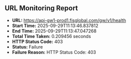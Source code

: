 ## URL Monitoring Report

- **URL:** https://api-gw1-prod1.fisglobal.com/gw/v1/health
- **Start Time:** 2025-09-29T11:13:46.837812
- **End Time:** 2025-09-29T11:13:47.047268
- **Total Time Taken:** 0.209456 seconds
- **HTTP Status Code:** 403
- **Status:** Failure
- **Failure Reason:** HTTP Status Code: 403
